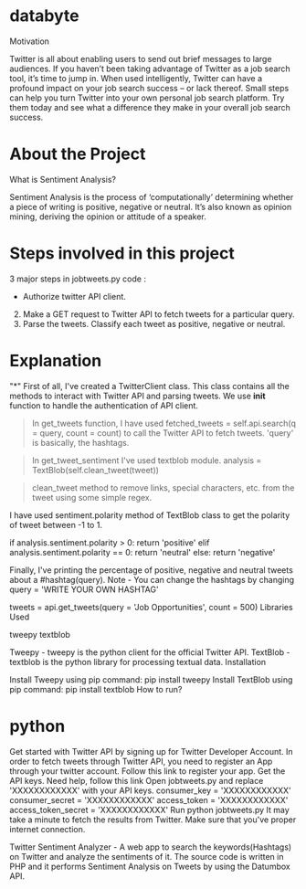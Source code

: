 # databyte

Motivation

Twitter is all about enabling users to send out brief messages to large audiences. If you haven’t been taking advantage of Twitter as a job search tool, it’s time to jump in. When used intelligently, Twitter can have a profound impact on your job search success – or lack thereof. Small steps can help you turn Twitter into your own personal job search platform. Try them today and see what a difference they make in your overall job search success.

# About the Project

What is Sentiment Analysis?

Sentiment Analysis is the process of ‘computationally’ determining whether a piece of writing is positive, negative or neutral. It’s also known as opinion mining, deriving the opinion or attitude of a speaker.

# Steps involved in this project

3 major steps in jobtweets.py code :

* Authorize twitter API client.
2. Make a GET request to Twitter API to fetch tweets for a particular query.
3. Parse the tweets. Classify each tweet as positive, negative or neutral.


# Explanation

"*" First of all, I've created a TwitterClient class. This class contains all the methods to interact with Twitter API and parsing tweets. We use __init__ function to handle the authentication of API client.

> In get_tweets function, I have used fetched_tweets = self.api.search(q = query, count = count) to call the Twitter API to fetch tweets. 'query' is basically, the hashtags.

> In get_tweet_sentiment I've used textblob module. analysis = TextBlob(self.clean_tweet(tweet))

> clean_tweet method to remove links, special characters, etc. from the tweet using some simple regex.

I have used sentiment.polarity method of TextBlob class to get the polarity of tweet between -1 to 1.

if analysis.sentiment.polarity > 0:
       return 'positive'
elif analysis.sentiment.polarity == 0:
       return 'neutral'
else:
       return 'negative'
       
Finally, I've printing the percentage of positive, negative and neutral tweets about a #hashtag(query).
Note - You can change the hashtags by changing query = 'WRITE YOUR OWN HASHTAG'

tweets = api.get_tweets(query = 'Job Opportunities', count = 500)
Libraries Used

tweepy textblob

Tweepy - tweepy is the python client for the official Twitter API.
TextBlob - textblob is the python library for processing textual data.
Installation

Install Tweepy using pip command: pip install tweepy
Install TextBlob using pip command: pip install textblob
How to run?

# python

Get started with Twitter API by signing up for Twitter Developer Account.
In order to fetch tweets through Twitter API, you need to register an App through your twitter account.
Follow this link to register your app.
Get the API keys. Need help, follow this link
Open jobtweets.py and replace 'XXXXXXXXXXXX' with your API keys.
        consumer_key = 'XXXXXXXXXXXX'
        consumer_secret = 'XXXXXXXXXXXX'
        access_token = 'XXXXXXXXXXXX'
        access_token_secret = 'XXXXXXXXXXXX'
Run python jobtweets.py
It may take a minute to fetch the results from Twitter. Make sure that you've proper internet connection.



Twitter Sentiment Analyzer - A web app to search the keywords(Hashtags) on Twitter and analyze the sentiments of it. The source code is written in PHP and it performs Sentiment Analysis on Tweets by using the Datumbox API.
